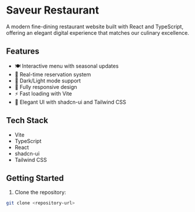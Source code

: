 # Saveur Restaurant

A modern fine-dining restaurant website built with React and TypeScript, offering an elegant digital experience that matches our culinary excellence.

## Features

- 🍽️ Interactive menu with seasonal updates
- 📅 Real-time reservation system
- 🌙 Dark/Light mode support
- 📱 Fully responsive design
- ⚡ Fast loading with Vite
- 🎨 Elegant UI with shadcn-ui and Tailwind CSS

## Tech Stack

- Vite
- TypeScript
- React
- shadcn-ui
- Tailwind CSS

## Getting Started

1. Clone the repository:
```sh
git clone <repository-url>
```
